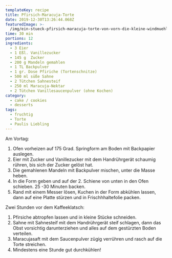 ```yaml
---
templateKey: recipe
title: Pfirsich-Maracuja-Torte
date: 2019-12-30T13:26:44.068Z
featuredImage: >-
  /img/ein-stueck-pfirsich-maracuja-torte-von-vorn-die-kleine-windmuehle_hf-683x1024.jpg
time: 30 min
portions: 12
ingredients:
  - 3 Eier
  - 1 Eßl. Vanillezucker
  - 145 g  Zucker
  - 200 g Mandeln gemahlen
  - 1 TL Backpulver
  - 1 gr. Dose Pfiriche (Tortenschnitze)
  - 500 ml süße Sahne
  - 2 Tütchen Sahnesteif
  - 250 ml Maracuja-Nektar
  - 2 Tütchen Vanillesaucenpulver (ohne Kochen)
category:
  - cake / cookies
  - desserts
tags:
  - fruchtig
  - Torte
  - Paulis Liebling
---
```


Am Vortag:

1. Ofen vorheizen auf 175 Grad. Springform am Boden mit Backpapier auslegen.
2. Eier mit Zucker und Vanillezucker mit dem Handrührgerät schaumig rühren, bis sich der Zucker gelöst hat.
3. Die gemahlenen Mandeln mit Backpulver mischen, unter die Masse heben.
4. In die Form geben und auf der 2. Schiene von unten in den Ofen schieben. 25 -30 Minuten backen.
5. Rand mit einem Messer lösen, Kuchen in der Form abkühlen lassen, dann auf eine Platte stürzen und in Frischhhaltefolie packen.

Zwei Stunden vor dem Kaffeeklatsch:

1. Pfirsiche abtropfen lassen und in kleine Stücke schneiden.
2. Sahne mit Sahnesteif mit dem Handrührgerät steif schlagen, dann das Obst vorsichtig darunterziehen und alles auf dem gestürzten Boden verteilen.
3. Maracujasaft mit dem Saucenpulver zügig verrühren und rasch auf die Torte streichen.
4. Mindestens eine Stunde gut durchkühlen!
